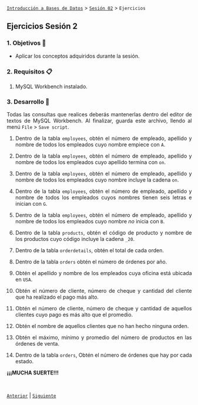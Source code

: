 [`Introducción a Bases de Datos`](../../README.md) > [`Sesión 02`](../Readme.md) > `Ejercicios`
	
## Ejercicios Sesión 2

<div style="text-align: justify;">

### 1. Objetivos :dart:

- Aplicar los conceptos adquiridos durante la sesión.

### 2. Requisitos :clipboard:

1. MySQL Workbench instalado.

### 3. Desarrollo :rocket:

Todas las consultas que realices deberás mantenerlas dentro del editor de textos de MySQL Workbench. Al finalizar, guarda este archivo, llendo al menú `File` > `Save script`. 

1. Dentro de la tabla `employees`, obtén el número de empleado, apellido y nombre de todos los empleados cuyo nombre empiece con `A`.

2. Dentro de la tabla `employees`, obtén el número de empleado, apellido y nombre de todos los empleados cuyo apellido termina con `on`.

3. Dentro de la tabla `employees`, obtén el número de empleado, apellido y nombre de todos los empleados cuyo nombre incluye la cadena `on`.

4. Dentro de la tabla `employees`, obtén el número de empleado, apellido y nombre de todos los empleados cuyos nombres tienen seis letras e inician con `G`.

5. Dentro de la tabla `employees`, obtén el número de empleado, apellido y nombre de todos los empleados cuyo nombre *no* inicia con `B`.

6. Dentro de la tabla `products`, obtén el código de producto y nombre de los productos cuyo código incluye la cadena `_20`.

7. Dentro de la tabla `orderdetails`, obtén el total de cada orden.

8. Dentro de la tabla `orders` obtén el número de órdenes por año.

9. Obtén el apellido y nombre de los empleados cuya oficina está ubicada en `USA`.

10. Obtén el número de cliente, número de cheque y cantidad del cliente que ha realizado el pago más alto.

11. Obtén el número de cliente, número de cheque y cantidad de aquellos clientes cuyo pago es más alto que el promedio.

12. Obtén el nombre de aquellos clientes que no han hecho ninguna orden.

13. Obtén el máximo, mínimo y promedio del número de productos en las órdenes de venta.

14. Dentro de la tabla `orders`, Obtén el número de órdenes que hay por cada estado.

**¡¡¡MUCHA SUERTE!!!**

<br/>

[`Anterior`](../Readme.md) | [`Siguiente`](../Readme.md)            

</div>
